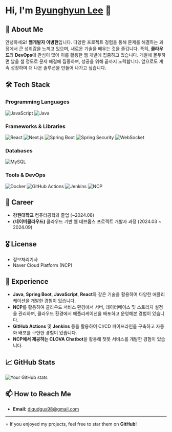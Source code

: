 # Hi, I'm [Byunghyun Lee](https://github.com/your-username) 👋

## 🚀 About Me
안녕하세요! **웹개발자 이병현**입니다. 다양한 프로젝트 경험을 통해 문제를 해결하는 과정에서 큰 성취감을 느끼고 있으며, 새로운 기술을 배우는 것을 즐깁니다. 특히, **클라우드**와 **DevOps**에 관심이 많아 이를 활용한 웹 개발에 집중하고 있습니다. 개발에 몰두하면 날을 샐 정도로 문제 해결에 집중하며, 성공을 위해 끝까지 노력합니다. 앞으로도 계속 성장하며 더 나은 솔루션을 만들어 나가고 싶습니다.

## 🛠️ Tech Stack

### Programming Languages
![JavaScript](https://img.shields.io/badge/-JavaScript-F7DF1E?logo=javascript&logoColor=black&style=flat)
![Java](https://img.shields.io/badge/-Java-007396?logo=java&logoColor=white&style=flat)

### Frameworks & Libraries
![React](https://img.shields.io/badge/-React-61DAFB?logo=react&logoColor=black&style=flat)
![Next.js](https://img.shields.io/badge/-Next.js-000000?logo=next.js&logoColor=white&style=flat)
![Spring Boot](https://img.shields.io/badge/-Spring_Boot-6DB33F?logo=spring&logoColor=white&style=flat)
![Spring Security](https://img.shields.io/badge/-Spring_Security-6DB33F?logo=spring&logoColor=white&style=flat)
![WebSocket](https://img.shields.io/badge/-WebSocket-000000?logo=websocket&logoColor=white&style=flat)

### Databases
![MySQL](https://img.shields.io/badge/-MySQL-4479A1?logo=mysql&logoColor=white&style=flat)

### Tools & DevOps
![Docker](https://img.shields.io/badge/-Docker-2496ED?logo=docker&logoColor=white&style=flat)
![GitHub Actions](https://img.shields.io/badge/-GitHub_Actions-2088FF?logo=github-actions&logoColor=white&style=flat)
![Jenkins](https://img.shields.io/badge/-Jenkins-D24939?logo=jenkins&logoColor=white&style=flat)
![NCP](https://img.shields.io/badge/-Naver_Cloud-03C75A?logo=naver&logoColor=white&style=flat)

## 📂 Career

- **강원대학교** 컴퓨터공학과 졸업 (~2024.08)
- **(네이버클라우드)** 클라우드 기반 웹 데브옵스 프로젝트 개발자 과정 (2024.03 ~ 2024.09)

## 🎖️ License

- 정보처리기사
- Naver Cloud Platform (NCP)

## 💼 Experience

- **Java**, **Spring Boot**, **JavaScript**, **React**와 같은 기술을 활용하여 다양한 애플리케이션을 개발한 경험이 있습니다.
- **NCP**를 활용하여 클라우드 서비스 환경에서 서버, 데이터베이스 및 스토리지 설정을 관리하며, 클라우드 환경에서 애플리케이션을 배포하고 운영해본 경험이 있습니다.
- **GitHub Actions** 및 **Jenkins** 등을 활용하여 CI/CD 파이프라인을 구축하고 자동화 배포를 구현한 경험이 있습니다.
- **NCP에서 제공하는 CLOVA Chatbot**을 활용해 챗봇 서비스를 개발한 경험이 있습니다.

## 📈 GitHub Stats
![Your GitHub stats](https://github-readme-stats.vercel.app/api?username=themerous&show_icons=true&theme=radical)

## 📫 How to Reach Me
- **Email:** dlqudgus98@gmail.com

---

⭐️ If you enjoyed my projects, feel free to star them on **GitHub**!
